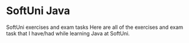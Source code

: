 # SoftUni Java
SoftUni exercises and exam tasks
Here are all of the exercises and exam task that I have/had while learning Java at SoftUni.
